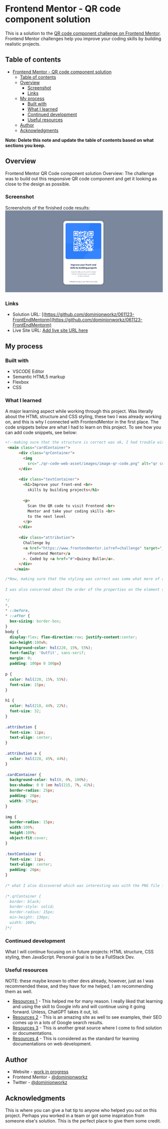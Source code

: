 # Frontend Mentor - QR code component solution

This is a solution to the [QR code component challenge on Frontend Mentor](https://www.frontendmentor.io/challenges/qr-code-component-iux_sIO_H). Frontend Mentor challenges help you improve your coding skills by building realistic projects. 

## Table of contents

- [Frontend Mentor - QR code component solution](#frontend-mentor---qr-code-component-solution)
  - [Table of contents](#table-of-contents)
  - [Overview](#overview)
    - [Screenshot](#screenshot)
    - [Links](#links)
  - [My process](#my-process)
    - [Built with](#built-with)
    - [What I learned](#what-i-learned)
    - [Continued development](#continued-development)
    - [Useful resources](#useful-resources)
  - [Author](#author)
  - [Acknowledgments](#acknowledgments)

**Note: Delete this note and update the table of contents based on what sections you keep.**

## Overview
Frontend Mentor QR Code component solution
Overview: The challenge was to build out this responsive QR code component and get it looking as close to the design as possible.
### Screenshot
Screenshots of the finished code results:
![QR Code results](image.png)

### Links

- Solution URL: [(https://github.com/dominionworkz/061123-FrontEndMentorm](https://github.com/dominionworkz/061123-FrontEndMentorm)
- Live Site URL: [Add live site URL here](https://061123-front-end-mentor.vercel.app/)

## My process

### Built with
- VSCODE Editor
- Semantic HTML5 markup
- Flexbox
- CSS

### What I learned

A major learning aspect while working through this project. Was literally about the HTML structure and CSS styling, these two I was already working on, and this is why I connected with FrontendMentor in the first place. The code snippets below are what I had to learn on this project.
To see how you can add code snippets, see below:

```html
<!--making sure that the structure is correct was ok, I had trouble with the naming conventions on the index.html at first before I got help. The other thing was link rel="", img src="" because I was using / instead of the ./ so my code was breaking.-->
 <main class="cardContainer">
      <div class="qrContainer">
        <img 
          src="./qr-code-web-asset/images/image-qr-code.png" alt="qr code image"/>
      </div>

      <div class="textContainer">
        <h1>Improve your front-end <br> 
          skills by building projects</h1>

        <p>
          Scan the QR code to visit Frontend <br> 
          Mentor and take your coding skills <br>
          to the next level
        </p>
      </div>

      <div class="attribution">
        Challenge by
        <a href="https://www.frontendmentor.io?ref=challenge" target="_blank"
          >Frontend Mentor</a
        >. Coded by <a href="#">Quincy Bulla</a>.
      </div>
    </main>
```
```css
/*Now, making sure that the styling was correct was some what more of a challenge, I had trouble with selecting the correct properties for each element. I am not sure if it is correct on the body tag especially with the min-height aspect. It seemed to have worked though. I really was working on practicing Googling to assist in finding solutions, before asking for help.

I was also concerned about the order of the properties on the element styling.

*/
*,
* ::before,
* ::after {
  box-sizing: border-box;
}
body {
  display:flex; flex-direction:row; justify-content:center;
  min-height:100vh;
  background-color: hsl(220, 15%, 55%);
  font-family: 'Outfit', sans-serif;
  margin: 0;
  padding: 100px 0 100px}

p {
  color: hsl(220, 15%, 55%);
  font-size: 15px;
}

h1 {
  color: hsl(218, 44%, 22%);
  font-size: 32;
}

.attribution {
  font-size: 11px;
  text-align: center;
}

.attribution a {
  color: hsl(228, 45%, 44%);
}

.cardContainer {
  background-color: hsl(0, 0%, 100%);
  box-shadow: 0 0 1em hsl(215, 7%, 41%);
  border-radius: 25px;
  padding: 20px;
  width: 375px;
}

img {
  border-radius: 15px;
  width:100%;
  height:100%;
  object-fit:cover;
}

.textContainer {
  font-size: 11px;
  text-align: center;
  padding: 20px;
}

/* what I also discovered which was interesting was with the PNG file for the QR Code itself, I thought I had to have it like this for styling the border-radius: .qrContainer {...} I use the browser dev tools through out all and when I used the img tag and applied the border-radius to it that worked. Old code ex: below.*/

/*.qrContainer {
  border: black;
  border-style: solid;
  border-radius: 15px;
  min-height: 130px;
  width: 100%;
}*/
```
### Continued development

What I will continue focusing on in future projects: HTML structure, CSS styling, then JavaScript. Personal goal is to be a FullStack Dev.

### Useful resources
NOTE: these maybe known to other devs already, however, just as I was recommended these, and they have for me helped, I am recommending them as well.

- [Resources 1](https://www.Google.com/) - This helped me for many reason. I really liked that learning and using the skill to Google info and will continue using it going forward. Unless, ChatGPT takes it out, lol.
- [Resources 2](https://www.geeksforgeeks.org/) - This is an amazing site as well to see examples, their SEO comes up in a lots of Google search results.
- [Resources 3](https://dev.to/) - This is another great source where I come to find solution or documentations.
- [Resources 4](https://developer.mozilla.org/en-US/) - This is considered as the standard for learning documentations on web development.

## Author

- Website - [work in progress](https://www.your-site.com)
- Frontend Mentor - [@dominionworkz](https://www.frontendmentor.io/profile/dominionworkz)
- Twitter - [@dominionworkz](https://twitter.com/dominionworkz)

## Acknowledgments

This is where you can give a hat tip to anyone who helped you out on this project. Perhaps you worked in a team or got some inspiration from someone else's solution. This is the perfect place to give them some credit.

